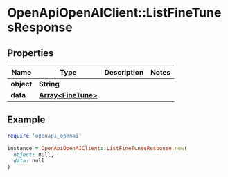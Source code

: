 # OpenApiOpenAIClient::ListFineTunesResponse

## Properties

| Name | Type | Description | Notes |
| ---- | ---- | ----------- | ----- |
| **object** | **String** |  |  |
| **data** | [**Array&lt;FineTune&gt;**](FineTune.md) |  |  |

## Example

```ruby
require 'openapi_openai'

instance = OpenApiOpenAIClient::ListFineTunesResponse.new(
  object: null,
  data: null
)
```

